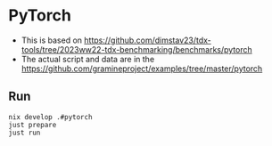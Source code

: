 # PyTorch

- This is based on https://github.com/dimstav23/tdx-tools/tree/2023ww22-tdx-benchmarking/benchmarks/pytorch
- The actual script and data are in the https://github.com/gramineproject/examples/tree/master/pytorch

## Run
```
nix develop .#pytorch
just prepare
just run
```
